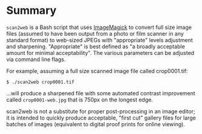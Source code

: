 # Summary

`scan2web` is a Bash script that uses
[ImageMagick](http://www.imagemagick.org/) to convert full size image
files (assumed to have been output from a photo or film scanner in any
standard format) to web-sized JPEGs with "appropriate" levels adjustment
and sharpening. "Appropriate" is best defined as "a broadly acceptable
amount for minimal acceptability". The various parameters can be adjusted
via command line flags.

For example, assuming a full size scanned image file called crop0001.tif:

    $ ./scan2web crop0001.tif

...will produce a sharpened file with some automated contrast improvement
called `crop0001-web.jpg` that is 750px on the longest edge.

scan2web is not a substitute for proper post-processing in an image
editor; it is intended to quickly produce acceptable, "first cut" gallery
files for large batches of images (equivalent to digital proof prints for
online viewing).
